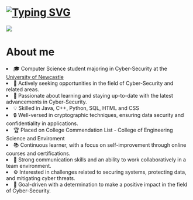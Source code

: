 # [![Typing SVG](https://readme-typing-svg.demolab.com/?font=Comfortaa&pause=1000&lines=Ebrahim+Gulamali;Cyber-Security+Specialist;Sofware+Engineer)](https://git.io/typing-svg)

<img src="images/banner.png">

# About me

<li> 🎓 Computer Science student majoring in Cyber-Security at the <a href="https://www.newcastle.edu.au/">University of Newcastle</a> </li>
<li> 🔭 Actively seeking opportunities in the field of Cyber-Security and related areas. </li>
<li> 🌱 Passionate about learning and staying up-to-date with the latest advancements in Cyber-Security. </li>
<li> 💡 Skilled in Java, C++, Python, SQL, HTML and CSS </li>
<li> 🔒 Well-versed in cryptographic techniques, ensuring data security and confidentiality in applications. </li>
<li> 🏆 Placed on College Commendation List - College of Engineering Science and Enviroment </li>
<li> 📚 Continuous learner, with a focus on self-improvement through online courses and certifications. </li>
<li> 💬 Strong communication skills and an ability to work collaboratively in a team environment. </li>
<li> ⚙️ Interested in challenges related to securing systems, protecting data, and mitigating cyber threats. </li>
<li> 🎯 Goal-driven with a determination to make a positive impact in the field of Cyber-Security. </li>
